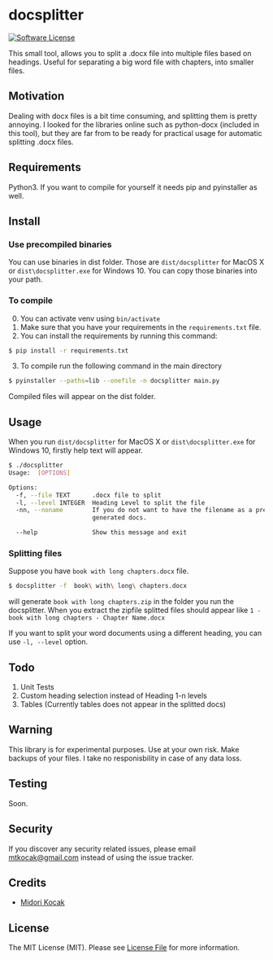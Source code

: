 # docsplitter

[![Software License][ico-license]](LICENSE.md)

This small tool, allows you to split a .docx file into multiple files based on headings. Useful for separating a big word file with chapters, into smaller files.

## Motivation

Dealing with docx files is a bit time consuming, and splitting them is pretty annoying. I looked for the libraries online such as python-docx (included in this tool), but they are far from to be ready for practical usage for automatic splitting .docx files.

## Requirements

Python3. If you want to compile for yourself it needs pip and pyinstaller as well.

## Install

### Use precompiled binaries

You can use binaries in dist folder. Those are `dist/docsplitter` for MacOS X or `dist\docsplitter.exe` for Windows 10. You can copy those binaries into your path.

### To compile

0. You can activate venv using `bin/activate`
1. Make sure that you have your requirements in the `requirements.txt` file.
2. You can install the requirements by running this command:

``` bash
$ pip install -r requirements.txt 
```

3. To compile run the following command in the main directory

``` bash
$ pyinstaller --paths=lib --onefile -n docsplitter main.py 
```

Compiled files will appear on the dist folder.

## Usage

When you run `dist/docsplitter` for MacOS X or `dist\docsplitter.exe` for Windows 10, firstly help text will appear.

``` bash
$ ./docsplitter
Usage:  [OPTIONS]

Options:
  -f, --file TEXT      .docx file to split
  -l, --level INTEGER  Heading Level to split the file
  -nn, --noname        If you do not want to have the filename as a prefix for
                       generated docs.

  --help               Show this message and exit
```
### Splitting files

Suppose you have `book with long chapters.docx` file. 


``` bash
$ docsplitter -f  book\ with\ long\ chapters.docx
```

will generate `book with long chapters.zip` in the folder you run the docsplitter. When you extract the zipfile splitted files should appear like `1 - book with long chapters - Chapter Name.docx`

If you want to split your word documents using a different heading, you can use   `-l, --level` option. 

## Todo

1. Unit Tests
2. Custom heading selection instead of Heading 1-n levels
3. Tables (Currently tables does not appear in the splitted docs)

## Warning

This library is for experimental purposes. Use at your own risk. Make backups of your files. I take no responisbility in case of any data loss. 

## Testing

Soon.

## Security

If you discover any security related issues, please email mtkocak@gmail.com instead of using the issue tracker.

## Credits

- [Midori Kocak][link-author]

## License

The MIT License (MIT). Please see [License File](LICENSE.md) for more information.

[ico-license]: https://img.shields.io/badge/license-MIT-brightgreen.svg?style=flat-square
[link-author]: https://github.com/midorikocak
